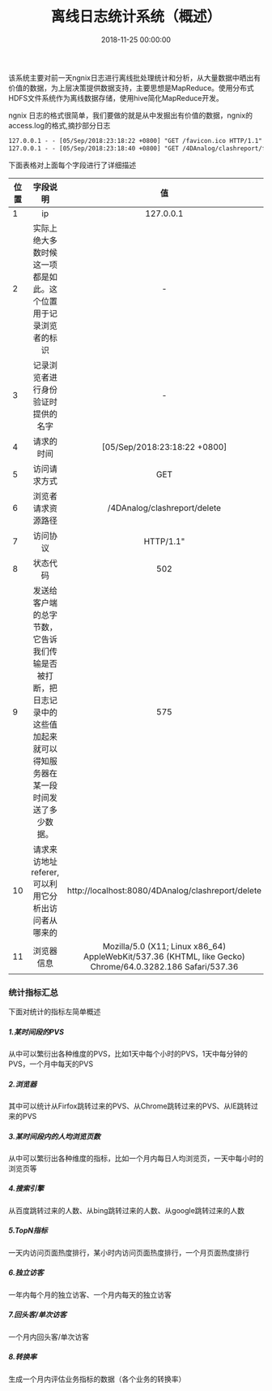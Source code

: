 ﻿---
layout: post
title: 离线日志统计系统（概述）
date: 2018-11-25 00:00:00
categories: 大数据
tags: Hadoop
---


该系统主要对前一天ngnix日志进行离线批处理统计和分析，从大量数据中晒出有价值的数据，为上层决策提供数据支持，主要思想是MapReduce。使用分布式HDFS文件系统作为离线数据存储，使用hive简化MapReduce开发。

ngnix 日志的格式很简单，我们要做的就是从中发掘出有价值的数据，ngnix的access.log的格式,摘抄部分日志

```xml
127.0.0.1 - - [05/Sep/2018:23:18:22 +0800] "GET /favicon.ico HTTP/1.1" 502 575 "http://localhost:8080/4DAnalog/clashreport/delete" "Mozilla/5.0 (X11; Linux x86_64) AppleWebKit/537.36 (KHTML, like Gecko) Chrome/64.0.3282.186 Safari/537.36"
127.0.0.1 - - [05/Sep/2018:23:18:40 +0800] "GET /4DAnalog/clashreport/find HTTP/1.1" 502 575 "-" "Mozilla/5.0 (X11; Linux x86_64) AppleWebKit/537.36 (KHTML, like Gecko) Chrome/64.0.3282.186 Safari/537.36"
```

下面表格对上面每个字段进行了详细描述

| 位置        | 字段说明    |  值  |
| --------   | :-----:   | :----: |
| 1        | ip      |    127.0.0.1   |
| 2        | 实际上绝大多数时候这一项都是如此。这个位置用于记录浏览者的标识      |   -   |
| 3        | 记录浏览者进行身份验证时提供的名字      |   -    |
| 4        | 请求的时间      |   [05/Sep/2018:23:18:22 +0800]    |
| 5        | 访问请求方式      |   GET    |
| 6        | 浏览者请求资源路径      |   /4DAnalog/clashreport/delete    |
| 7        | 访问协议      |   HTTP/1.1"   |
| 8        | 状态代码      |   502    |
| 9        | 发送给客户端的总字节数，它告诉我们传输是否被打断，把日志记录中的这些值加起来就可以得知服务器在某一段时间发送了多少数据。      |   575    |
| 10        | 请求来访地址referer,可以利用它分析出访问者从哪来的      |   http://localhost:8080/4DAnalog/clashreport/delete    |
| 11        | 浏览器信息      |   Mozilla/5.0 (X11; Linux x86_64) AppleWebKit/537.36 (KHTML, like Gecko) Chrome/64.0.3282.186 Safari/537.36    |


### 统计指标汇总

下面对统计的指标左简单概述

##### 1.某时间段的PVS

从中可以繁衍出各种维度的PVS，比如1天中每个小时的PVS，1天中每分钟的PVS，一个月中每天的PVS

##### 2.浏览器

其中可以统计从Firfox跳转过来的PVS、从Chrome跳转过来的PVS、从IE跳转过来的PVS

##### 3.某时间段内的人均浏览页数

从中可以繁衍出各种维度的指标，比如一个月内每日人均浏览页，一天中每小时的浏览页等

##### 4.搜索引擎

从百度跳转过来的人数、从bing跳转过来的人数、从google跳转过来的人数

##### 5.TopN指标

一天内访问页面热度排行，某小时内访问页面热度排行，一个月页面热度排行

##### 6.独立访客

一年内每个月的独立访客、一个月内每天的独立访客

##### 7.回头客/单次访客

一个月内回头客/单次访客

##### 8.转换率

生成一个月内评估业务指标的数据（各个业务的转换率）

